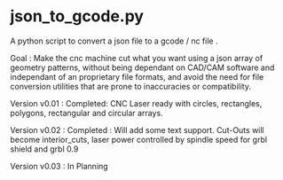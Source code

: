 # json_to_gcode.py

A python script to convert a json file to a gcode / nc file .

Goal : Make the cnc machine cut what you want using a json array of geometry patterns, without being dependant on CAD/CAM software and independant of an proprietary file formats, and avoid the need for file conversion utilities that are prone to inaccuracies or compatibility.
 
Version v0.01 : Completed: CNC Laser ready with circles, rectangles, polygons, rectangular and circular arrays.
  
Version v0.02 : Completed : Will add some text support. Cut-Outs will become interior_cuts, laser power controlled by spindle speed for grbl shield and grbl 0.9

Version v0.03 : In Planning
